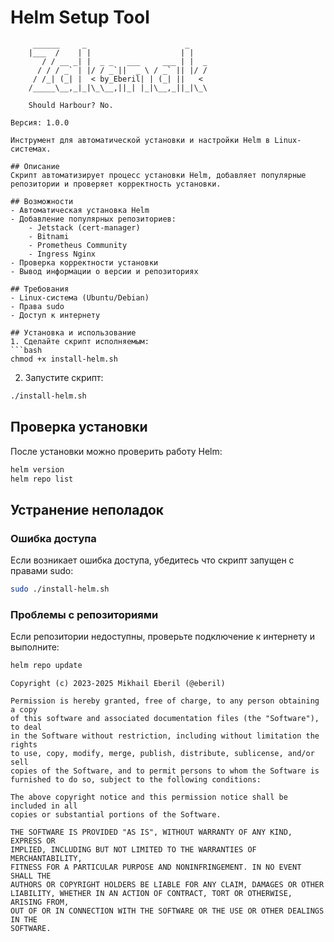 # Helm Setup Tool
```ascii
     ______     _                      _    
    |___  /    | |                    | |   
       / / __ _| |  _ _   ___     ___ | |  _
      / / / _` | |/ / _`||  _ \ / _` || |/ /
     / /_| (_| |  < by_Eberil| | (_| ||   < 
    /_____\__,_|_|\_\__,||_| |_|\__,_||_|\_\
  
    Should Harbour?	No.

Версия: 1.0.0

Инструмент для автоматической установки и настройки Helm в Linux-системах.

## Описание
Скрипт автоматизирует процесс установки Helm, добавляет популярные репозитории и проверяет корректность установки.

## Возможности
- Автоматическая установка Helm
- Добавление популярных репозиториев:
    - Jetstack (cert-manager)
    - Bitnami
    - Prometheus Community
    - Ingress Nginx
- Проверка корректности установки
- Вывод информации о версии и репозиториях

## Требования
- Linux-система (Ubuntu/Debian)
- Права sudo
- Доступ к интернету

## Установка и использование
1. Сделайте скрипт исполняемым:
```bash
chmod +x install-helm.sh
```

2. Запустите скрипт:
```bash
./install-helm.sh
```

## Проверка установки
После установки можно проверить работу Helm:
```bash
helm version
helm repo list
```

## Устранение неполадок
### Ошибка доступа
Если возникает ошибка доступа, убедитесь что скрипт запущен с правами sudo:
```bash
sudo ./install-helm.sh
```

### Проблемы с репозиториями
Если репозитории недоступны, проверьте подключение к интернету и выполните:
```bash
helm repo update
```

```plain text
Copyright (c) 2023-2025 Mikhail Eberil (@eberil)

Permission is hereby granted, free of charge, to any person obtaining a copy
of this software and associated documentation files (the "Software"), to deal
in the Software without restriction, including without limitation the rights
to use, copy, modify, merge, publish, distribute, sublicense, and/or sell
copies of the Software, and to permit persons to whom the Software is
furnished to do so, subject to the following conditions:

The above copyright notice and this permission notice shall be included in all
copies or substantial portions of the Software.

THE SOFTWARE IS PROVIDED "AS IS", WITHOUT WARRANTY OF ANY KIND, EXPRESS OR
IMPLIED, INCLUDING BUT NOT LIMITED TO THE WARRANTIES OF MERCHANTABILITY,
FITNESS FOR A PARTICULAR PURPOSE AND NONINFRINGEMENT. IN NO EVENT SHALL THE
AUTHORS OR COPYRIGHT HOLDERS BE LIABLE FOR ANY CLAIM, DAMAGES OR OTHER
LIABILITY, WHETHER IN AN ACTION OF CONTRACT, TORT OR OTHERWISE, ARISING FROM,
OUT OF OR IN CONNECTION WITH THE SOFTWARE OR THE USE OR OTHER DEALINGS IN THE
SOFTWARE.
```